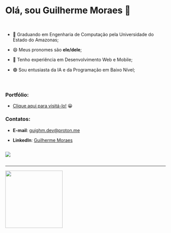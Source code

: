 <h1>Olá, sou Guilherme Moraes 👋</h1>
<br/>

- 🔭 Graduando em Engenharia de Computação pela Universidade do Estado do Amazonas;

- 😄 Meus pronomes são **ele/dele**;

- 🔵 Tenho experiência em Desenvolvimento Web e Mobile;

- 🟢 Sou entusiasta da IA e da Programação em Baixo Nível;

<br/>

### Portfólio:
  
- [Clique aqui para visitá-lo!](https://portfolio-beryl-alpha-14.vercel.app/) 😀

### Contatos:

<div>
  
  - **E-mail**: [guighm.dev@proton.me](mailto:guighm.dev@proton.me)
  
  - **LinkedIn**: [Guilherme Moraes](https://www.linkedin.com/in/guighm/)
  
</div>

<div style="display: flex; gap: 20px;">
  <!--
  <div>
    <img width="200" height="200" alt="ATJ18aW9Ukrgfr2DNcgz2" src="https://github.com/user-attachments/assets/d1f7095b-a880-49d3-915c-85910fa1e70c" />
  </div>
  -->
  
  <div>
  <p align="center">
    <a href="https://skillicons.dev">
        <img src="https://skillicons.dev/icons?i=react,vue,flutter,nodejs,nestjs,cs,dotnet,java,spring,linux&perline=5"/>
    </a>
  </p> 
  </div>
  
</div>



<hr/>

<div>
  <img height="180em" src="https://github-readme-stats.vercel.app/api?username=guighm&theme=neon&cache_seconds=30">
</div>

